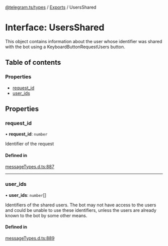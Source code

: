 [@telegram.ts/types](../README.md) / [Exports](../modules.md) / UsersShared

# Interface: UsersShared

This object contains information about the user whose identifier was shared with the bot using a KeyboardButtonRequestUsers button.

## Table of contents

### Properties

- [request\_id](UsersShared.md#request_id)
- [user\_ids](UsersShared.md#user_ids)

## Properties

### request\_id

• **request\_id**: `number`

Identifier of the request

#### Defined in

[messageTypes.d.ts:887](https://github.com/telegramsjs/types/blob/d08200f/src/messageTypes.d.ts#L887)

___

### user\_ids

• **user\_ids**: `number`[]

Identifiers of the shared users. The bot may not have access to the users and could be unable to use these identifiers, unless the users are already known to the bot by some other means.

#### Defined in

[messageTypes.d.ts:889](https://github.com/telegramsjs/types/blob/d08200f/src/messageTypes.d.ts#L889)
